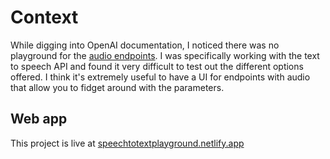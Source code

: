 # Context

While digging into OpenAI documentation, I noticed there was no playground for the [audio endpoints](https://platform.openai.com/docs/api-reference/audio). I was specifically working with the text to speech API and found it very difficult to test out the different options offered. 
I think it's extremely useful to have a UI for endpoints with audio that allow you to fidget around with the parameters.

## Web app

This project is live at [speechtotextplayground.netlify.app](https://speechtotextplayground.netlify.app)
